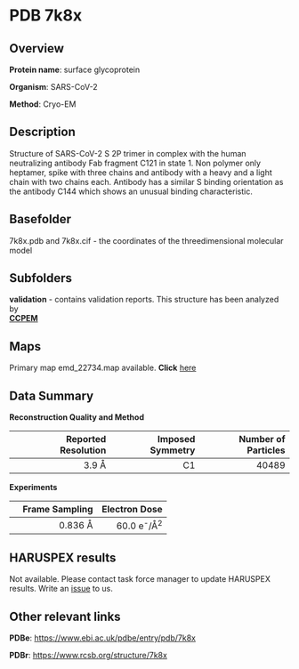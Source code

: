 # PDB 7k8x

## Overview

**Protein name**: surface glycoprotein

**Organism**: SARS-CoV-2

**Method**: Cryo-EM

## Description

Structure of SARS-CoV-2 S 2P trimer in complex with the human neutralizing antibody Fab fragment C121 in state 1. Non polymer only heptamer, spike with three chains and antibody with a heavy and a light chain with two chains each.  Antibody has a similar S binding orientation as the antibody C144 which shows an unusual binding characteristic. 

## Basefolder

7k8x.pdb and 7k8x.cif - the coordinates of the threedimensional molecular model

## Subfolders





**validation** - contains validation reports. This structure has been analyzed by <br>     [**CCPEM**](https://github.com/thorn-lab/coronavirus_structural_task_force/tree/master/pdb/surface_glycoprotein/SARS-CoV-2/7k8x/validation/ccpem-validation)



## Maps

Primary map emd_22734.map available. **Click** [here](http://ftp.wwpdb.org/pub/emdb/structures/EMD-22734/map/) 

## Data Summary
**Reconstruction Quality and Method**

|   | Reported Resolution | Imposed Symmetry | Number of Particles |
|---|-------------:|----------------:|--------------:|
|   |3.9 Å|C1|40489|

**Experiments**

|   | Frame Sampling | Electron Dose |
|---|-------------:|----------------:|
|   |0.836 Å|60.0 e<sup>-</sup>/Å<sup>2</sup>|

## HARUSPEX results

Not available. Please contact task force manager to update HARUSPEX results. Write an [issue](https://github.com/thorn-lab/coronavirus_structural_task_force/issues) to us.

## Other relevant links 
**PDBe**:  https://www.ebi.ac.uk/pdbe/entry/pdb/7k8x
 
**PDBr**: https://www.rcsb.org/structure/7k8x 
